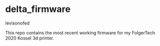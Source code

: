 # delta_firmware
levisonofed

This repo contains the most recent working firmware for my FolgerTech 2020 Kossel 3d printer.
